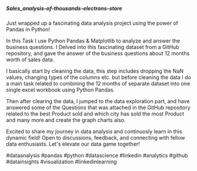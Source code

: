 ##### Sales_analysis-of-thousands-electrons-store

Just wrapped up a fascinating data analysis project using the power of Pandas in Python!



In this Task I use Python Pandas & Matplotlib to analyze and answer the business questions. I Delved into this fascinating dataset from a GitHub repository, and gave the answer of the business questions about 12 months worth of sales data.



I basically start by cleaning the data, this step includes dropping the NaN values, changing types of the columns etc. but before cleaning the data I do a main task related to combining the 12 months of separate dataset into one single excel workbook using Python Pandas.



Then after clearing the data, I jumped to the data exploration part, and have answered some of the Questions that was attached in the GitHub repository related to the best Product sold and which city has sold the most Product and many more and create the graph charts also.



Excited to share my journey in data analysis and continuosly learn in this dynamic field! Open to discussions, feedback, and connecting with fellow data enthusiasts. Let's elevate our data game together!



#dataanalysis #pandas #python #datascience #linkedin #analytics #github #datainsights #visualization #linkedinlearning 


